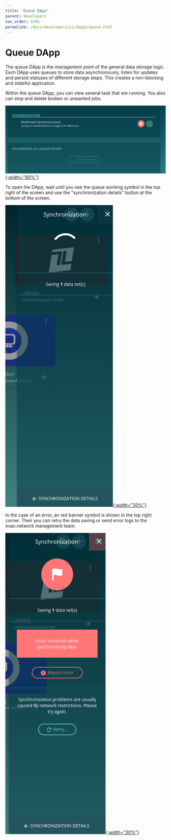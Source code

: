 ```yaml
---
title: "Queue DApp"
parent: Developers
nav_order: 4394
permalink: /docs/developers/ui/dapps/queue.html
---
```


# Queue DApp

The queue DApp is the management point of the general data storage logic. Each DApp uses queues to
store data asynchronously, listen for updates and persist statuses of different storage steps. This
creates a non-blocking and stateful application.

Within the queue DApp, you can view several task that are running. You also can stop and delete
broken or unwanted jobs.

[![Queue DApp](/docs/4000_developers/4300_ui/4390_dapps/img/queue-2.png){:width="80%"}](/docs/4000_developers/4300_ui/4390_dapps/img/queue-2.png)

To open the DApp, wait until you see the queue working symbol in the top right of the screen and use
the "synchronization details" button at the bottom of the screen.

[![Side Panel loading](/docs/4000_developers/4300_ui/4390_dapps/img/queue-1.png){:width="30%"}](/docs/4000_developers/4300_ui/4390_dapps/img/queue-1.png)

In the case of an error, an red banner symbol is shown in the top right corner. Their you can retry
the data saving or send error logs to the evan.network management team.

[![Side Panel error](/docs/4000_developers/4300_ui/4390_dapps/img/queue-3.png){:width="30%"}](/docs/4000_developers/4300_ui/4390_dapps/img/queue-3.png)
